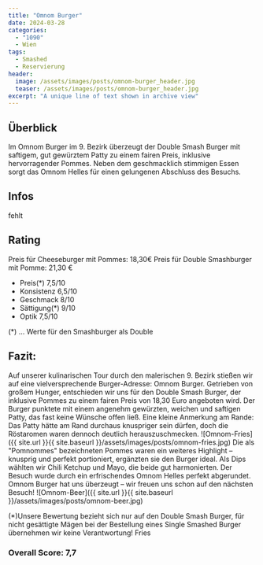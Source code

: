 ```yaml
---
title: "Omnom Burger"
date: 2024-03-28
categories:
  - "1090"
  - Wien
tags:
  - Smashed
  - Reservierung
header:
  image: /assets/images/posts/omnom-burger_header.jpg
  teaser: /assets/images/posts/omnom-burger_header.jpg
excerpt: "A unique line of text shown in archive view"
---
```


## Überblick
Im Omnom Burger im 9. Bezirk überzeugt der Double Smash Burger mit saftigem, gut gewürztem Patty zu einem fairen Preis, inklusive hervorragender Pommes. Neben dem geschmacklich stimmigen Essen sorgt das Omnom Helles für einen gelungenen Abschluss des Besuchs.

## Infos
fehlt

## Rating
Preis für Cheeseburger mit Pommes: 18,30€
Preis für Double Smashburger mit Pomme: 21,30 €
- Preis(*) 7,5/10
- Konsistenz 6,5/10
- Geschmack 8/10
- Sättigung(*) 9/10
- Optik 7,5/10

(*) ... Werte für den Smashburger als Double

## Fazit:
Auf unserer kulinarischen Tour durch den malerischen 9. Bezirk stießen wir auf eine vielversprechende Burger-Adresse: Omnom Burger. Getrieben von großem Hunger, entschieden wir uns für den Double Smash Burger, der inklusive Pommes zu einem fairen Preis von 18,30 Euro angeboten wird. Der Burger punktete mit einem angenehm gewürzten, weichen und saftigen Patty, das fast keine Wünsche offen ließ. Eine kleine Anmerkung am Rande: Das Patty hätte am Rand durchaus knuspriger sein dürfen, doch die Röstaromen waren dennoch deutlich herauszuschmecken.
![Omnom-Fries]({{ site.url }}{{ site.baseurl }}/assets/images/posts/omnom-fries.jpg)
Die als "Pomnommes" bezeichneten Pommes waren ein weiteres Highlight – knusprig und perfekt portioniert, ergänzten sie den Burger ideal. Als Dips wählten wir Chili Ketchup und Mayo, die beide gut harmonierten. Der Besuch wurde durch ein erfrischendes Omnom Helles perfekt abgerundet. Omnom Burger hat uns überzeugt – wir freuen uns schon auf den nächsten Besuch!
![Omnom-Beer]({{ site.url }}{{ site.baseurl }}/assets/images/posts/omnom-beer.jpg)

(*)Unsere Bewertung bezieht sich nur auf den Double Smash Burger, für nicht gesättigte Mägen bei der Bestellung eines Single Smashed Burger übernehmen wir keine Verantwortung!
Fries

### Overall Score: 7,7
